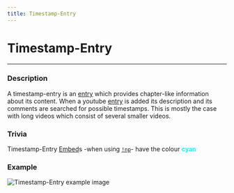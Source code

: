 ```yaml
---
title: Timestamp-Entry
---
```

# Timestamp-Entry
---
### Description
A timestamp-entry is an [entry]() which provides chapter-like information about its content. When a youtube [entry]() is added its description and its comments are searched for possible timestamps. This is mostly the case with long videos which consist of several smaller videos.
### Trivia
Timestamp-Entry [Embed]()s -when using [`!np`]()- have the colour **<span style="color:#00FFFF">cyan</span>**
### Example
![Timestamp-Entry example image]({{site.url}}/assets/timestamp-entry.png)
